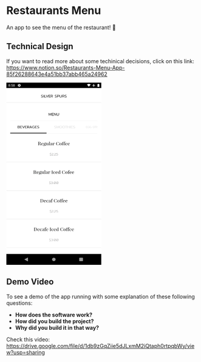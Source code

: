# Restaurants Menu
An app to see the menu of the restaurant! :tropical_drink:

## Technical Design

If you want to read more about some techinical decisions, click on this link:
https://www.notion.so/Restaurants-Menu-App-85f26288643e4a51bb37abb465a24962

<img src="https://github.com/raphaelbertholucci/restaurants-menu/blob/master/pictures/home.webp" alt="" data-canonical-src="https://github.com/raphaelbertholucci/restaurants-menu/blob/master/pictures/home.webp" width="250" height="480" />

## Demo Video
To see a demo of the app running with some explanation of these following questions:
* <b>How does the software work?</b>
* <b>How did you build the project?</b>
* <b>Why did you build it in that way?</b>

Check this video: https://drive.google.com/file/d/1db9zGqZiie5dJLxmM2iQtaph0rtpqbWy/view?usp=sharing
